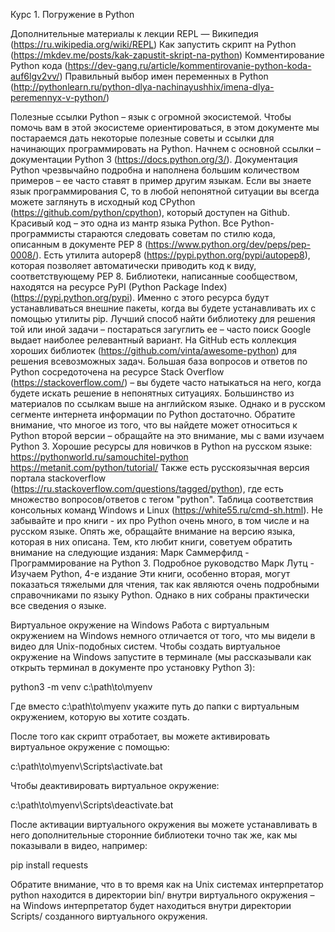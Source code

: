 Курс 1. Погружение в Python

Дополнительные материалы к лекции
REPL — Википедия (https://ru.wikipedia.org/wiki/REPL)
Как запустить скрипт на Python (https://mkdev.me/posts/kak-zapustit-skript-na-python)
Комментирование Python кода (https://dev-gang.ru/article/kommentirovanie-python-koda-auf6lgv2vv/)
Правильный выбор имен переменных в Python (http://pythonlearn.ru/python-dlya-nachinayushhix/imena-dlya-peremennyx-v-python/)

Полезные ссылки
Python – язык с огромной экосистемой. Чтобы помочь вам в этой экосистеме ориентироваться, в этом документе мы постараемся дать некоторые полезные советы и ссылки для начинающих программировать на Python.
Начнем с основной ссылки – документации Python 3 (https://docs.python.org/3/). Документация Python чрезвычайно подробна и наполнена большим количеством примеров – ее часто ставят в пример другим языкам.
Если вы знаете язык программирования C, то в любой непонятной ситуации вы всегда можете заглянуть в исходный код CPython (https://github.com/python/cpython), который доступен на Github.
Красивый код – это одна из мантр языка Python. Все Python-программисты стараются следовать советам по стилю кода, описанным в документе PEP 8 (https://www.python.org/dev/peps/pep-0008/).
Есть утилита autopep8 (https://pypi.python.org/pypi/autopep8), которая позволяет автоматически приводить код к виду, соответствующему PEP 8.
Библиотеки, написанные сообществом, находятся на ресурсе PyPI (Python Package Index) (https://pypi.python.org/pypi).
Именно с этого ресурса будут устанавливаться внешние пакеты, когда вы будете устанавливать их с помощью утилиты pip. Лучший способ найти библиотеку для решения той или иной задачи – постараться загуглить ее – часто поиск Google выдает наиболее релевантный вариант. На GitHub есть коллекция хороших библиотек (https://github.com/vinta/awesome-python) для решения всевозможных задач.
Большая база вопросов и ответов по Python сосредоточена на ресурсе Stack Overflow (https://stackoverflow.com/) – вы будете часто натыкаться на него, когда будете искать решение в непонятных ситуациях.
Большинство из материалов по ссылкам выше на английском языке. Однако и в русском сегменте интернета информации по Python достаточно. Обратите внимание, что многое из того, что вы найдете может относиться к Python второй версии – обращайте на это внимание, мы с вами изучаем Python 3. Хорошие ресурсы для новичков в Python на русском языке:
https://pythonworld.ru/samouchitel-python
https://metanit.com/python/tutorial/
Также есть русскоязычная версия портала stackoverflow (https://ru.stackoverflow.com/questions/tagged/python), где есть множество вопросов/ответов с тегом "python".
Таблица cоответствия консольных команд Windows и Linux (https://white55.ru/cmd-sh.html).
Не забывайте и про книги - их про Python очень много, в том числе и на русском языке. Опять же, обращайте внимание на версию языка, которая в них описана.
Тем, кто любит книги, советуем обратить внимание на следующие издания:
Марк Саммерфилд - Программирование на Python 3. Подробное руководство
Марк Лутц - Изучаем Python, 4-е издание
Эти книги, особенно вторая, могут показаться тяжелыми для чтения, так как являются очень подробными справочниками по языку Python. Однако в них собраны практически все сведения о языке.

Виртуальное окружение на Windows
Работа с виртуальным окружением на Windows немного отличается от того, что мы видели в видео для Unix-подобных систем. Чтобы создать виртуальное окружение на Windows запустите в терминале (мы рассказывали как открыть терминал в документе про установку Python 3):

python3 -m venv c:\path\to\myenv

Где вместо c:\path\to\myenv укажите путь до папки с виртуальным окружением, которую вы хотите создать.

После того как скрипт отработает, вы можете активировать виртуальное окружение с помощью:

c:\path\to\myenv\Scripts\activate.bat

Чтобы деактивировать виртуальное окружение:

c:\path\to\myenv\Scripts\deactivate.bat

После активации виртуального окружения вы можете устанавливать в него дополнительные сторонние библиотеки точно так же, как мы показывали в видео, например:

pip install requests

Обратите внимание, что в то время как на Unix системах интерпретатор python находится в директории bin/ внутри виртуального окружения – на Windows интерпретатор будет находиться внутри директории Scripts/ созданного виртуального окружения.
